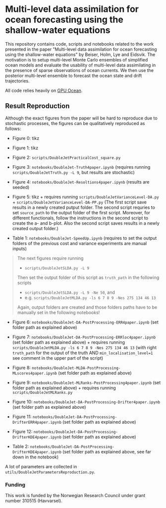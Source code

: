 # Multi-level data assimilation for ocean forecasting using the shallow-water equations
This repository contains code, scripts and notebooks related to the work presented in the paper "Multi-level data assimilation for ocean forecasting using the shallow-water equations" by Beiser, Holm, Lye and Eidsvik.
The motivation is to setup multi-level Monte Carlo ensembles of simplified ocean models and evaluate the usability of multi-level data assimilating in the presence of sparse observations of ocean currents.
We then use the posterior multi-level ensemble to forecast the ocean state and drift trajectories.

All code relies heavily on [GPU Ocean](https://github.com/gpuocean/gpuocean).

## Result Reproduction
Although the exact figures from the paper will be hard to reproduce due to stochastic processes, the figures can be qualitatively reproduced as follows:

- Figure 0: tikz 

- Figure 1: tikz

- Figure 2: `scripts/DoubleJetPracticalCost_square.py`

- Figure 3: `notebooks/DoubleJet-Truth4paper.ipynb` (requires running `scripts/DoubleJetTruth.py -L 9`, but results are stochastic)

- Figure 4: `notebooks/DoubleJet-Resoltions4paper.ipynb` (results are seeded)

- Figure 5: tikz + requires running `scripts/DoubleJetVarianceLevel-DA.py` + `scripts/DoubleJetVarianceLevel-DA-PP.py`
(The first script save results in a newly created putput folder. The second script requries to set `source_path` to the output folder of the first script. Moreover, for different functionals, follow the instructions in the second script to create the a- and b-plot. Also the second script saves results in a newly created output folder.) 

- Table 1: `notebooks/DoubleJet-SpeedUp.ipynb` (requires to set the output folders of the previous cost and variance experiments are manual inputs)

> The next figures require running
> - `scripts/DoubleJetSLDA.py -L 9` 
>
> Then set the output folder of this script as `truth_path` in the following scripts
>
> - `scripts/DoubleJetSLDA.py -L 9 -Ne 50`, and 
> - e.g. `scripts/DoubleJetMLDA.py -ls 6 7 8 9 -Nes 275 134 46 13` 
>
> Again, output folders are created and those folders paths have to be manually set in the following notebooks!

- Figure 6: `notebooks/DoubleJet-DA-PostProcessing-ERR4paper.ipynb` (set folder path as explained above)

- Figure 7: `notebooks/DoubleJet-DA-PostProcessing-ERRloc4paper.ipynb` (set folder path as explained above) + requires running `scripts/DoubleJetMLDA.py -ls 6 7 8 9 -Nes 275 134 46 13` (with right `truth_path` for the output of the truth AND `min_localisation_level=1` see comment in the upper part of the script)

- Figure 8: `notebooks/DoubleJet-MLDA-PostProcessing-MLscores4paper.ipynb` (set folder path as explained above)

- Figure 9: `notebooks/DoubleJet-MLRanks-PostProcessing4paper.ipynb` (set folder path as explained above)  + requires running `scripts/DoubleJetMLRanks.py`

- Figure 10: `notebooks/DoubleJet-DA-PostProcessing-Drifter4paper.ipynb` (set folder path as explained above)

- Figure 11: `notebooks/DoubleJet-DA-PostProcessing-DrifterERR4paper.ipynb` (set folder path as explained above)

- Figure 12: `notebooks/DoubleJet-DA-PostProcessing-DrifterKDE4paper.ipynb` (set folder path as explained above) 

- Table 2: `notebooks/DoubleJet-DA-PostProcessing-DrifterKDE4paper.ipynb` (set folder path as explained above, see far down in the notebook) 

A lot of parameters are collected in `utils/DoubleJetParametersReproduction.py`. 


### Funding
This work is funded by the Norwegian Research Council under grant number 310515 (Havvarsel).
